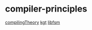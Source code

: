 # compiler-principles

[compilingTheory](https://github.com/netcan/compilingTheory)
[kgt](https://github.com/katef/kgt)
[libfsm](https://github.com/katef/libfsm)
